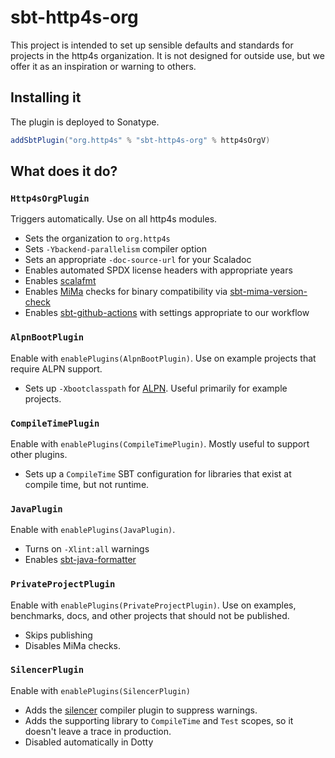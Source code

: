 # sbt-http4s-org

This project is intended to set up sensible defaults and standards for projects in the http4s organization.
It is not designed for outside use, but we offer it as an inspiration or warning to others.

## Installing it

The plugin is deployed to Sonatype.

```scala
addSbtPlugin("org.http4s" % "sbt-http4s-org" % http4sOrgV)
```

## What does it do?

### `Http4sOrgPlugin`

Triggers automatically.  Use on all http4s modules.

* Sets the organization to `org.http4s`
* Sets `-Ybackend-parallelism` compiler option
* Sets an appropriate `-doc-source-url` for your Scaladoc
* Enables automated SPDX license headers with appropriate years
* Enables [scalafmt](https://scalameta.org/scalafmt/)
* Enables [MiMa](https://github.com/lightbend/mima) checks for binary compatibility via [sbt-mima-version-check](https://christopherdavenport.github.io/sbt-mima-version-check/)
* Enables [sbt-github-actions](https://github.com/djspiewak/sbt-github-actions) with settings appropriate to our workflow

### `AlpnBootPlugin`

Enable with `enablePlugins(AlpnBootPlugin)`.
Use on example projects that require ALPN support.

* Sets up `-Xbootclasspath` for [ALPN](https://www.eclipse.org/jetty/documentation/current/alpn-chapter.html). Useful primarily for example projects.

### `CompileTimePlugin`

Enable with `enablePlugins(CompileTimePlugin)`.
Mostly useful to support other plugins.

* Sets up a `CompileTime` SBT configuration for libraries that exist at compile time, but not runtime.

### `JavaPlugin`

Enable with `enablePlugins(JavaPlugin)`.

* Turns on `-Xlint:all` warnings
* Enables [sbt-java-formatter](https://github.com/sbt/sbt-java-formatter)

### `PrivateProjectPlugin`

Enable with `enablePlugins(PrivateProjectPlugin)`.
Use on examples, benchmarks, docs, and other projects that should not be published.

* Skips publishing
* Disables MiMa checks.

### `SilencerPlugin`

Enable with `enablePlugins(SilencerPlugin)`

* Adds the [silencer](https://github.com/ghik/silencer) compiler plugin to suppress warnings.
* Adds the supporting library to `CompileTime` and `Test` scopes, so it doesn't leave a trace in production.
* Disabled automatically in Dotty
